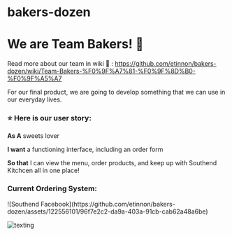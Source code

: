 # bakers-dozen

<h1>We are Team Bakers! 🧁</h1>

Read more about our team in wiki 📖 : https://github.com/etinnon/bakers-dozen/wiki/Team-Bakers-%F0%9F%A7%81-%F0%9F%8D%B0-%F0%9F%A5%A7

For our final product, we are going to develop something that we can use in our everyday lives.

<h3>⭐ Here is our user story:  </h3>

**As A** sweets lover 

**I want** a functioning interface, including an order form

**So that** I can view the menu, order products, and keep up with Southend Kitchcen all in one place! 






<h3>Current Ordering System:</h3>
![Southend Facebook](https://github.com/etinnon/bakers-dozen/assets/122556101/96f7e2c2-da9a-403a-91cb-cab62a48a6be)

![texting](https://github.com/etinnon/bakers-dozen/assets/122556101/97b740dc-f2cc-437c-b2e3-ddbe8446e471)
